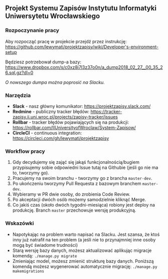 ## Projekt Systemu Zapisów Instytutu Informatyki Uniwersytetu Wrocławskiego

### Rozpoczynanie pracy

Aby rozpocząć pracę w projekcie przejdź przez instrukcję:
https://github.com/lewymati/projektzapisy/wiki/Developer's-environment-setup

Będziesz potrzebował dump-a bazy:
https://www.dropbox.com/s/c0xz8i7l3z37o0n/a_dump2018_02_27__00_35_26.sql.gz?dl=0

_O nowszego dumpa można poprosić na Slacku._

### Narzędzia

* **Slack** - nasz główny komunikator: https://projektzapisy.slack.com/
* **Redmine** - publiczny tracker błędów: https://tracker-zapisy.ii.uni.wroc.pl/projects/zapisy-tracker/issues
* **Rollbar** - tracker błędów pojawiających się na produkcji: https://rollbar.com/IIUniversityofWroclaw/System-Zapisow/
* **CircleCI** - continuous integration: https://circleci.com/gh/lewymati/projektzapisy

### Workflow pracy

1. Gdy decydujemy się zająć się jakąś funkcjonalnością/bugiem przypisujemy sobie odpowiedni Issue tutaj na Githubie (jeśli go nie ma to, tworzymy go).
2. Pracujemy na swoim branchu - tworzymy go z brancha `master-dev`.
3. Po ukończeniu tworzymy Pull Requesta z bazowym branchem `master-dev`.
4. Wybieramy w PR dwie osoby, do zrobienia Code Review.
5. Po akceptacji dwóch osób możemy samodzielnie kliknąć Merge.
6. Co jakiś czas (około dwóch tygodni-miesiąca) robiony jest deploy na produkcję. Branch `master` przechowuje wersję produkcyjną.

### Wskazówki

* Napotykając na problem warto napisać na Slacku. Jest szansa, że ktoś inny już natrafił na ten problem (a jeśli nie to przynajmniej inne osoby mogą być świadome trudności)
* Starą wersję bazy danych, możesz aktualizować aplikując migracje komendą:
`./manage.py migrate`
* Zmieniając model, możesz zmienić strukturę bazy danych. Poniższą komendą możesz wygenerować automatycznie migrację:
`./manage.py makemigrations`
